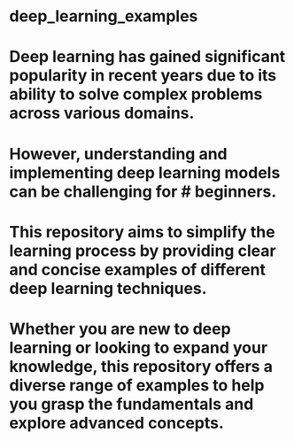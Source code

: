 # deep_learning_examples
# Deep learning has gained significant popularity in recent years due to its ability to solve complex problems across various domains. 
# However, understanding and implementing deep learning models can be challenging for # beginners. 
# This repository aims to simplify the learning process by providing clear and concise examples of different deep learning techniques. 
# Whether you are new to deep learning or looking to expand your knowledge, this repository offers a diverse range of examples to help you grasp the fundamentals and explore advanced concepts.

